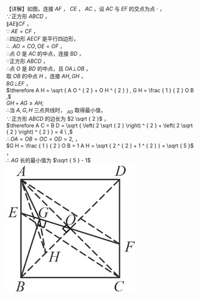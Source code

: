 【详解】如图，连接 $A F$ ， $C E$ ， $A C$ ，设 $A C$ 与 $E F$ 的交点为点 $\cdot$ ，  
∵正方形 $A B C D$ ，  
$\| A E \| C F$ ，  
∵ $A E = C F$ ，  
∴四边形 $A E C F$ 是平行四边形，  
∴ $. A O = C O , O E = O F$ ，  
∴点 $O$ 是 $A C$ 的中点，连接 $B D$ ，  
∵正方形 $A B C D$ ，  
∴点 $O$ 是 $B D$ 的中点，且 $O A \bot O B$ ，  
取 $O B$ 的中点 $H$ ，连接 $A H , G H$ ，  
$B G \bot E F$ ，  
$\therefore A H = \sqrt { A O ^ { 2 } + O H ^ { 2 } } , G H = \frac { 1 } { 2 } O B ,$   
$G H + A G \geq A H ;$   
∴当 $A , G , H$ 三点共线时， $_ { A G }$ 取得最小值，  
∵正方形 $A B C D$ 的边长为 $2 \sqrt { 2 }$ ，  
$\therefore A C = B D = \sqrt { \left( 2 \sqrt { 2 } \right) ^ { 2 } + \left( 2 \sqrt { 2 } \right) ^ { 2 } } = 4 \ ,$   
$\therefore O A = O B = O C = O D = 2 ,$ ，  
$G H = \frac { 1 } { 2 } O B = 1 A H = \sqrt { 2 ^ { 2 } + 1 ^ { 2 } } = \sqrt { 5 }$ ，  
∴ $A G$ 长的最小值为 $\sqrt { 5 } - 1$
![](<../../qs_image_DB/专题2-3_八种隐圆类最值问题，圆来如此简单（解析版）/3c9c211ac632b37cd093a1edbd02e01358e2c080aec41bf74fa4bfcb6bd0e70c.jpg>)
